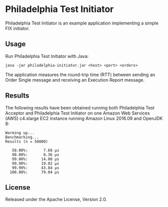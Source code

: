 Philadelphia Test Initiator
===========================

Philadelphia Test Initiator is an example application implementing a simple
FIX initiator.


Usage
-----

Run Philadelphia Test Initiator with Java:

    java -jar philadelphia-initiator.jar <host> <port> <orders>

The application measures the round-trip time (RTT) between sending an Order
Single message and receiving an Execution Report message.


Results
-------

The following results have been obtained running both Philadelphia Test
Acceptor and Philadelphia Test Initiator on one Amazon Web Services (AWS)
c4.xlarge EC2 instance running Amazon Linux 2016.09 and OpenJDK 8:

```
Warming up...
Benchmarking...
Results (n = 50000)

   50.00%:       7.68 µs
   90.00%:       8.36 µs
   99.00%:      14.00 µs
   99.90%:      19.02 µs
   99.99%:      43.84 µs
  100.00%:      79.04 µs
```

License
-------

Released under the Apache License, Version 2.0.
